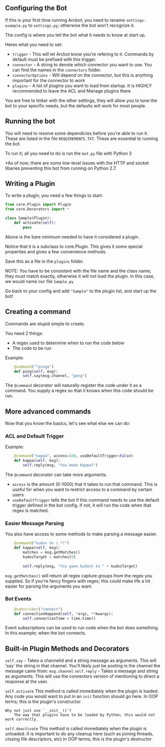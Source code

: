 ## Configuring the Bot
If this is your first time running Arcbot; you need to rename `settings-example.py` to `settings.py`; otherwise the bot won't recognize it.

The config is where you tell the bot what it needs to know at start up.

Heres what you need to set:

- `trigger` - This will let Arcbot know you're refering to it. Commands by default must be prefixed with this trigger.
- `connector` - A string to denote which connector you want to use. You can find the names in the `connectors` folder.
- `connectorOptions` - Will depend on the connector, but this is anything important for the connector to work
- `plugins` - A list of plugins you want to load from startup. It is HIGHLY recommended to leave the ACL and Manage plugins there

You are free to tinker with the other settings, they will allow you to tune the bot to your specific needs, but the defaults will work for most people.

## Running the bot
You will need to resolve some dependicies before you're able to run it. These are listed in the file `REQUIREMENTS.TXT`. These are essential to running the bot. 

To run it; all you need to do is run the `bot.py` file with Python 3

*As of now; there are some low-level issues with the HTTP and socket libaries preventing this bot from running on Python 2.7.

## Writing a Plugin
To write a plugin; you need a few things to start.

```python
from core.Plugin import Plugin
from core.Decorators import *

class Sample(Plugin):
    def activate(self):
        pass

```

Above is the bare minimum needed to have it considered a plugin.

Notice that it is a subclass to core.Plugin. This gives it some special properties and gives a few convenience methods.

Save this as a file in the `plugins` folder.

NOTE: You have to be consistant with the file name and the class name; they must match exactly, otherwise it will not load the plugin. In this case, we would name our file `Sample.py`

Go back to your config and add `"Sample"` to the plugin list, and start up the bot!

## Creating a command
Commands are stupid simple to create.

You need 2 things:
- A regex used to determine when to run the code below
- The code to be run

Example:
```python
    @command("^ping$")
    def ping(self, msg):
        self.say(msg.channel, "pong")

```

The `@command` decorator will naturally register the code under it as a command.
You supply a regex so that it knows when this code should be run.


## More advanced commands
Now that you know the basics, let's see what else we can do:

### ACL and Default Trigger

Example:
```python
    @command("kappa", access=100, useDefaultTrigger=False)
    def kappa(self, msg):
        self.reply(msg, "You mean Kappa?")
```

The `@command` decorator can take more arguments.
- `access` is the amount (0-1000) that it takes to run that command. This is useful for when you want to restrict access to a command by certain users
- `useDefaultTrigger` tells the bot if this command needs to use the default trigger defined in the bot config. If not, it will run the code when that regex is matched.

### Easier Message Parsing
You also have access to some methods to make parsing a message easier.

```python
    @command("kudos to (.*)")
    def kappa(self, msg):
        matches = msg.getMatches()
        kudosTarget = matches[0]
        
        self.reply(msg, "You gave kudost to " + kudosTarget)
```

`msg.getMatches()` will return all regex capture groups from the regex you supplied. So if you're fancy fingers with regex; this could make life a lot easier for parsing the arguments you want.

### Bot Events
```python
    @subscriber("connect")
    def connectionHappend(self, *args, **kwargs):
        self.connectionTime = time.time()
```

Event subscriptions can be used to run code when the bot does something. In this example; when the bot connects.

## Built-in Plugin Methods and Decorators
`self.say`  - Takes a channelid and a string message as arguments. This will 'say' the string in that channel. You'll likely just be posting in the channel the message came from: `msg.channel`
`self.reply` - Takes a message and string as arguments. This will use the connectors version of mentioning to direct a response at the user.

`self.activate`
    This method is called immediately when the plugin is loaded. Any code you would want to put in an `init` function should go here. In OOP terms; this is the plugin's constructor

    Why not just use `__init__()`?
        The way that plugins have to be loaded by Python; this would not work correctly.

`self.deactivate`
    This method is called immediately when the plugin is unloaded. It is important to do any cleanup here (such as joining threads, closing file descriptors, etc)
    In OOP terms; this is the plugin's destructor
